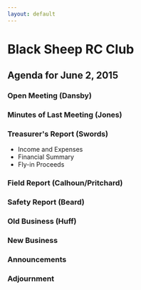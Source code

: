 ```yaml
---
layout: default
---
```

# Black Sheep RC Club

## Agenda for June 2, 2015

### Open Meeting (Dansby)

### Minutes of Last Meeting (Jones)

### Treasurer's Report (Swords)

- Income and Expenses
- Financial Summary
- Fly-in Proceeds

### Field Report (Calhoun/Pritchard)

### Safety Report (Beard)

### Old Business (Huff)

### New Business

### Announcements

### Adjournment
